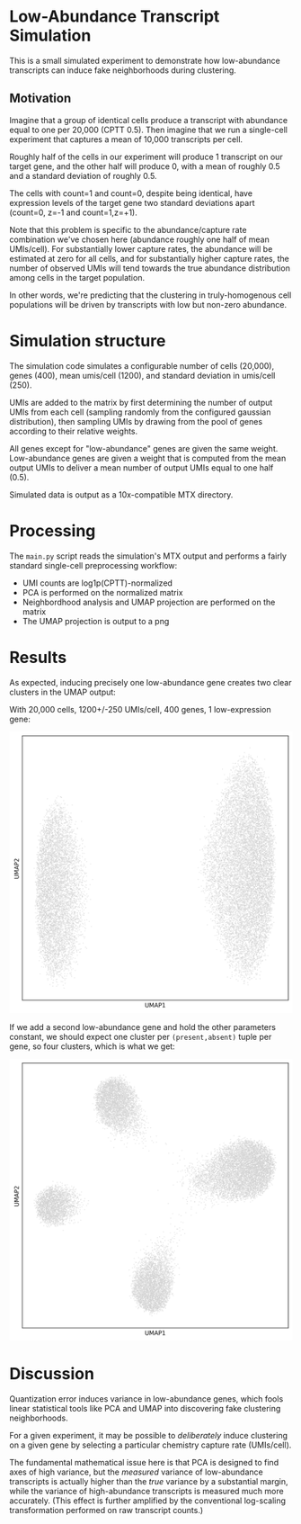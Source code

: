 # Low-Abundance Transcript Simulation

This is a small simulated experiment to demonstrate
how low-abundance transcripts can induce fake neighborhoods
during clustering.

## Motivation

Imagine that a group of identical cells produce a transcript
with abundance equal to one per 20,000 (CPTT 0.5).
Then imagine that we run a single-cell experiment that captures
a mean of 10,000 transcripts per cell.

Roughly half of the cells in our experiment will produce 1
transcript on our target gene, and the other half will produce 0,
with a mean of roughly 0.5 and a standard deviation of roughly 0.5.

The cells with count=1 and count=0, despite being identical,
have expression levels of the target gene two standard deviations
apart (count=0, z=-1 and count=1,z=+1).

Note that this problem is specific to the abundance/capture rate
combination we've chosen here (abundance roughly one half of mean UMIs/cell).
For substantially lower capture rates, the abundance will be estimated at zero
for all cells, and for substantially higher capture rates, the number of
observed UMIs will tend towards the true abundance distribution among cells
in the target population.

In other words, we're predicting that the clustering in truly-homogenous
cell populations will be driven by transcripts with low but non-zero abundance.

# Simulation structure

The simulation code simulates a configurable number of cells (20,000),
genes (400), mean umis/cell (1200), and standard deviation in umis/cell (250).

UMIs are added to the matrix by first determining the number of output
UMIs from each cell (sampling randomly from the configured gaussian distribution),
then sampling UMIs by drawing from the pool of genes according to their relative weights.

All genes except for "low-abundance" genes are given the same weight.
Low-abundance genes are given a weight that is computed from the mean
output UMIs to deliver a mean number of output UMIs equal to one half (0.5).

Simulated data is output as a 10x-compatible MTX directory.

# Processing

The `main.py` script reads the simulation's MTX output and performs
a fairly standard single-cell preprocessing workflow:

 - UMI counts are log1p(CPTT)-normalized
 - PCA is performed on the normalized matrix
 - Neighbordhood analysis and UMAP projection are performed on the matrix
 - The UMAP projection is output to a png

# Results

As expected, inducing precisely one low-abundance gene creates two
clear clusters in the UMAP output:

With 20,000 cells, 1200+/-250 UMIs/cell, 400 genes, 1 low-expression gene:

![first_image](./assets/20k-400g-1e-umap.png)

If we add a second low-abundance gene and hold the other parameters constant,
we should expect one cluster per `(present,absent)` tuple per gene, so four clusters,
which is what we get:

![second_image](./assets/20k-400g-2e-umap.png)

# Discussion

Quantization error induces variance in low-abundance genes,
which fools linear statistical tools like PCA and UMAP into
discovering fake clustering neighborhoods.

For a given experiment, it may be possible to *deliberately*
induce clustering on a given gene by selecting a particular
chemistry capture rate (UMIs/cell).

The fundamental mathematical issue here is that PCA is designed
to find axes of high variance, but the *measured* variance of low-abundance
transcripts is actually higher than the *true* variance by a substantial margin,
while the variance of high-abundance transcripts is measured much more accurately.
(This effect is further amplified by the conventional log-scaling transformation
performed on raw transcript counts.)

